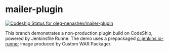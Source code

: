 mailer-plugin
=============

[![Codeship Status for oleg-nenashev/mailer-plugin](https://app.codeship.com/projects/080f8860-4376-0137-df43-3657630956e0/status?branch=codeship-demo)](https://app.codeship.com/projects/336623)

This branch demonstrates a non-production plugin build on CodeShip, powered by Jenkinsfile Runne.
The demo uses a prepackaged [ci.jenkins.io-runner](https://github.com/jenkinsci/ci.jenkins.io-runner) image produced by Custom WAR Packager.
